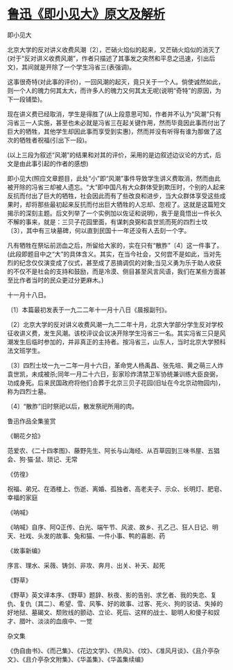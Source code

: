 # [鲁迅《即小见大》原文及解析](https://www.vrrw.net/wx/6642.html)

即小见大

北京大学的反对讲义收费风潮〔2〕，芒硝火焰似的起来，又芒硝火焰似的消灭了(对于“反对讲义收费风潮”，作者只描述了其事发之突然和平息之迅速，引出后文)，其间就是开除了一个学生冯省三(表强调)。

这事很奇特(对此事的评价)，一回风潮的起灭，竟只关于一个人。倘使诚然如此，则一个人的魄力何其太大，而许多人的魄力又何其太无呢(说明“奇特”的原因，为下一段铺垫)。

现在讲义费已经取消，学生是得胜了(从上段意思可知，作者并不认为“风潮”只有冯省三一人实施，甚至也未必就是冯省三在起关键作用，然而毕竟因此事而付出了巨大的牺牲，其他学生却因此事而享受到实惠)，然而并没有听得有谁为那做了这次的牺牲者祝福(引出下一段)。

(以上三段为叙述“风潮”的结果和对其的评价，采用的是边叙述边议论的方式，后文是由此事引起的作者的感想)



即小见大(照应文章题目，此处“小”即“风潮”事件导致学生讲义费取消，然而由此被开除的冯省三却被人遗忘。“大”即中国凡有大众群体受到欺压时，个别的人起来反抗而付出了巨大的牺牲，社会因此而有了些改良和进步，当大众群体享受这些成果时，却将那些最初起来反抗而付出巨大牺牲的人忘却、忽视了。这就是这篇短文揭示的深刻主题。后文列举了一个实例加以佐证和说明)，我于是竟悟出一件长久不解的事来，就是：三贝子花园里面，有谋刺良弼和袁世凯而死的四烈士坟〔3〕，其中有三块墓碑，何以直到民国十一年还没有人去刻一个字。

凡有牺牲在祭坛前沥血之后，所留给大家的，实在只有“散胙”〔4〕这一件事了。(此段即题目中之“大”的具体含义。其实，在当今社会，又何尝不是如此，当对先烈的纪念仅仅演变成了仪式，甚至成了恶搞调侃的对象;当见义勇为乐于助人收获的不仅不是社会的支持和鼓励，而是冷漠、侧目甚至风言风语，我们在某些方面甚至比作者当时的民众更过分更麻木。)

十一月十八日。

〔1〕本篇最初发表于一九二二年十一月十八日《晨报副刊》。

〔2〕北京大学的反对讲义收费风潮一九二二年十月，北京大学部分学生反对学校征收讲义费，发生风潮。该校评议会议决开除学生冯省三一名。其实冯省三只是风潮发生后临时参加的，并非真正的主持者。按冯省三，山东人，当时北京大学预科法文班学生。

〔3〕四烈士坟一九一二年一月十六日，革命党人杨禹昌、张先培、黄之萌三人炸袁世凯，未成被杀;同年一月二十六日，彭家珍炸清禁卫军协统兼训练大臣良弼，功成身死。后来民国政府将他们合葬于北京三贝子花园(旧址在今北京动物园内)，称为四烈士墓。

〔4〕“散胙”旧时祭祀以后，散发祭祀所用的肉。

鲁迅作品全集鉴赏

《朝花夕拾》

范爱农、《二十四孝图》、藤野先生、阿长与山海经、从百草园到三味书屋、五猖会、狗·猫·鼠、琐记、无常

《仿徨》

祝福、弟兄、在酒楼上、伤逝、离婚、孤独者、高老夫子、示众、长明灯、肥皂、幸福的家庭

《呐喊》

《呐喊》自序、阿Q正传、白光、端午节、风波、故乡、孔乙己、狂人日记、明天、社戏、头发的故事、兔和猫、一件小事、鸭的喜剧、药

《故事新编》

序言、理水、采薇、铸剑、非攻、奔月、出关、补天、起死

《野草》

《野草》英文译本序、《野草》题辞、秋夜、影的告别、求乞者、我的失恋、复仇、复仇〔其二〕、希望、雪、风筝、好的故事、过客、死火、狗的驳诘、失掉的好地狱、墓碣文、颓败线的颤动、立论、死后、这样的战士、聪明人和傻子和奴才、腊叶、淡淡的血痕中、一觉

杂文集

《伪自由书》、《而己集》、《花边文学》、《热风》、《坟》、《准风月谈》、《且介亭杂文》、《且介亭杂文附集》、《华盖集》、《华盖集续编》

